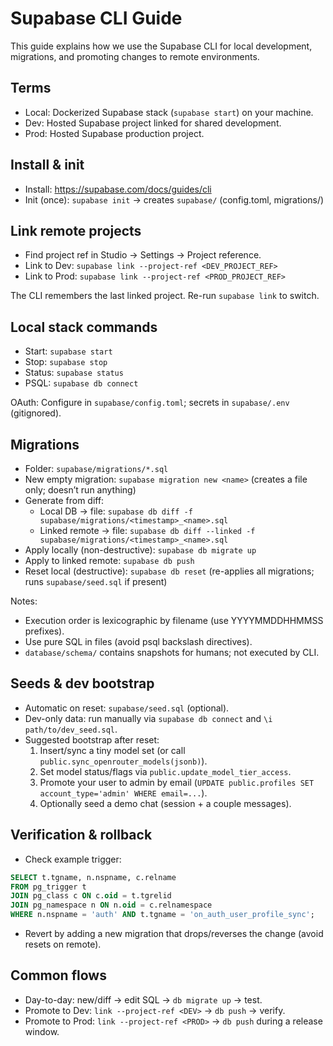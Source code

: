 # Supabase CLI Guide

This guide explains how we use the Supabase CLI for local development, migrations, and promoting changes to remote environments.

## Terms

- Local: Dockerized Supabase stack (`supabase start`) on your machine.
- Dev: Hosted Supabase project linked for shared development.
- Prod: Hosted Supabase production project.

## Install & init

- Install: https://supabase.com/docs/guides/cli
- Init (once): `supabase init` → creates `supabase/` (config.toml, migrations/)

## Link remote projects

- Find project ref in Studio → Settings → Project reference.
- Link to Dev: `supabase link --project-ref <DEV_PROJECT_REF>`
- Link to Prod: `supabase link --project-ref <PROD_PROJECT_REF>`

The CLI remembers the last linked project. Re-run `supabase link` to switch.

## Local stack commands

- Start: `supabase start`
- Stop: `supabase stop`
- Status: `supabase status`
- PSQL: `supabase db connect`

OAuth: Configure in `supabase/config.toml`; secrets in `supabase/.env` (gitignored).

## Migrations

- Folder: `supabase/migrations/*.sql`
- New empty migration: `supabase migration new <name>` (creates a file only; doesn’t run anything)
- Generate from diff:
  - Local DB → file: `supabase db diff -f supabase/migrations/<timestamp>_<name>.sql`
  - Linked remote → file: `supabase db diff --linked -f supabase/migrations/<timestamp>_<name>.sql`
- Apply locally (non-destructive): `supabase db migrate up`
- Apply to linked remote: `supabase db push`
- Reset local (destructive): `supabase db reset` (re-applies all migrations; runs `supabase/seed.sql` if present)

Notes:

- Execution order is lexicographic by filename (use YYYYMMDDHHMMSS prefixes).
- Use pure SQL in files (avoid psql backslash directives).
- `database/schema/` contains snapshots for humans; not executed by CLI.

## Seeds & dev bootstrap

- Automatic on reset: `supabase/seed.sql` (optional).
- Dev-only data: run manually via `supabase db connect` and `\i path/to/dev_seed.sql`.
- Suggested bootstrap after reset:
  1. Insert/sync a tiny model set (or call `public.sync_openrouter_models(jsonb)`).
  2. Set model status/flags via `public.update_model_tier_access`.
  3. Promote your user to admin by email (`UPDATE public.profiles SET account_type='admin' WHERE email=...`).
  4. Optionally seed a demo chat (session + a couple messages).

## Verification & rollback

- Check example trigger:

```sql
SELECT t.tgname, n.nspname, c.relname
FROM pg_trigger t
JOIN pg_class c ON c.oid = t.tgrelid
JOIN pg_namespace n ON n.oid = c.relnamespace
WHERE n.nspname = 'auth' AND t.tgname = 'on_auth_user_profile_sync';
```

- Revert by adding a new migration that drops/reverses the change (avoid resets on remote).

## Common flows

- Day-to-day: new/diff → edit SQL → `db migrate up` → test.
- Promote to Dev: `link --project-ref <DEV>` → `db push` → verify.
- Promote to Prod: `link --project-ref <PROD>` → `db push` during a release window.
